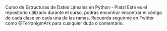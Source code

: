 Curso de Estructuras de Datos Lineales en Python - Platzi
Este es el repositorio utilizado durante el curso, podrás encontrar encontrar el código de cada clase en cada una de las ramas. Recuerda seguirme en Twitter como @TerranigmArk para cualquier duda o comentario.